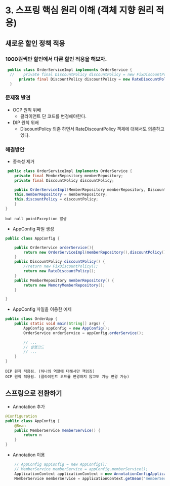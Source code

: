 # 3. 스프링 핵심 원리 이해 (객체 지향 원리 적용)

## 새로운 할인 정책 적용

### 1000원씩만 할인에서 다른 할인 적용을 해보자.
```java
 public class OrderServiceImpl implements OrderService {
  //    private final DiscountPolicy discountPolicy = new FixDiscountPolicy();
      private final DiscountPolicy discountPolicy = new RateDiscountPolicy();
  }
```
### 문제점 발견
- OCP 원칙 위배 
    - 클라이언트 단 코드를 변경해야한다.
- DIP 원칙 위배
    - DiscountPolicy 의존 하면서 RateDiscountPolicy 객체에 대해서도 의존하고 있다.

### 해결방안
- 종속성 제거 
```java
 public class OrderServiceImpl implements OrderService {
    private final MemberRepository memberRepository;
    private final DiscountPolicy discountPolicy;
    
    public OrderServiceImpl(MemberRepository memberRepository, DiscountPolicydiscountPolicy) {
    this.memberRepository = memberRepository;
    this.discountPolicy = discountPolicy; 
    }   
}
```

    but null pointException 발생

- AppConfig 파일 생성
```java
public class AppConfig {

    public OrderService orderService(){
        return new OrderServiceImpl(memberRepository(),discountPolicy());
    } 
    public DiscountPolicy discountPolicy() {
        //return new FixDiscountPolicy();
        return new RateDiscountPolicy();
    }
    public MemberRepository memberRepository() {
        return new MemoryMemberRepository();
    }

}
```
- AppConfig 파일을 이용한 예제
```java
public class OrderApp {
    public static void main(String[] args) {
        AppConfig appConfig = new AppConfig();
        OrderService orderService = appConfig.orderService();
    
        // ...
        // 실행코드
        // ...
    }
}
```
    DIP 원칙 적용됨. (하나의 역할에 대해서만 책임짐)
    OCP 원칙 적용됨. (클라이언트 코드를 변경하지 않고도 기능 변경 가능)


## 스프링으로 전환하기

- Annotation 추가
```java
@Configuration
public class AppConfig {
    @Bean
    public MemberService memberService() {
        return n
    }
}
```
- Annotation 이용

```java
    // AppConfig appConfig = new AppConfig();
    // MemberService memberService = appConfig.memberService();
    ApplicationContext applicationContext = new AnnotationConfigApplicationContext(AppConfig.class);
    MemberService memberService = applicationContext.getBean("memberService", MemberService.class)
```







